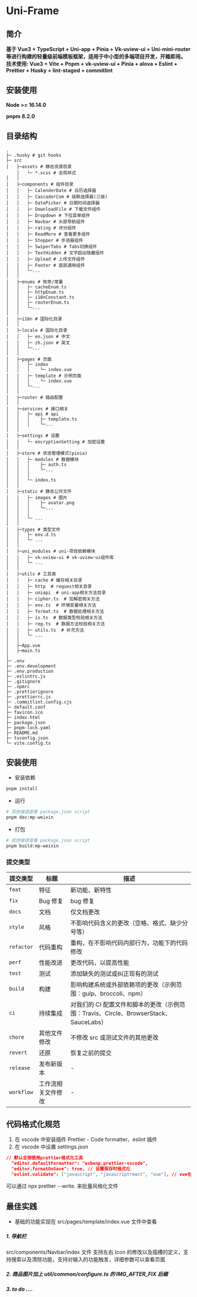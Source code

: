 # Uni-Frame

## 简介

**基于 Vue3 + TypeScript + Uni-app + Pinia + Vk-uview-ui + Uni-mini-router 等进行构建的轻量级前端模板框架，适用于中小型的多端项目开发，开箱即用。**
**技术使用: Vue3 + Vite + Pnpm + vk-uview-ui + Pinia + alova + Eslint + Prettier + Husky + lint-staged + commitlint**

## 安装使用

**Node >= 16.14.0**

**pnpm 8.2.0**

## 目录结构

```shell
.
├─ .husky # git hooks
├─ src
│   ├─assets # 静态资源目录
    │   └─ *.scss # 全局样式
│   │
│   ├─components # 组件目录
│   │   ├─ CalenderDate # 日历选择器
│   │   ├─ CascaderCom # 级联选择器(三级)
│   │   ├─ DatePicker # 日期时间选择器
│   │   ├─ DownloadFile # 下载文件组件
│   │   ├─ Dropdown # 下拉菜单组件
│   │   ├─ Navbar # 头部导航组件
│   │   ├─ rating # 评分组件
│   │   ├─ ReadMore # 查看更多组件
│   │   ├─ Stepper # 步进器组件
│   │   ├─ SwiperTabs # Tabs切换组件
│   │   ├─ TextHidden # 文字超出隐藏组件
│   │   ├─ Upload # 上传文件组件
│   │   ├─ Footer # 底部通用组件
│   │   └─...
│   │
│   ├─enums # 枚举/常量
│   │   ├─ cacheEnum.ts
│   │   ├─ httpEnum.ts
│   │   ├─ i18nConstant.ts
│   │   ├─ routerEnum.ts
│   │   └─...
│   │
│   ├─i18n # 国际化目录
│   │
│   ├─locale # 国际化目录
│   │   ├─ en.json # 中文
│   │   ├─ zh.json # 英文
│   │   └─...
│   │
│   ├─pages # 页面
│   │   ├─ index
│   │   │    └─ index.vue
│   │   ├─ template # 示例页面
│   │   │    └─ index.vue
│   │   └─...
│   │
│   ├─router # 路由配置
│   │
│   ├─services # 接口相关
│   │   ├─ api # api
│   │   │    ├─ template.ts
│   │   │    └─...
│   │
│   ├─settings # 设置
│   │   └─ encryptionSetting # 加密设置
│   │
│   ├─store # 状态管理模式(pinia)
│   │   ├─ modules # 数据模块
│   │   │    ├─ auth.ts
│   │   │    └─...
│   │   │
│   │   └─ index.ts
│   │
│   ├─static # 静态公共文件
│   │   ├─ images # 图片
│   │   │    ├─ avatar.png
│   │   │    └─...
│   │   │
│   │   └─ ...
│   │
│   ├─types # 类型文件
│   │   ├─ env.d.ts
│   │   └─ ...
│   │
│   ├─uni_modules # uni-项目依赖模块
│   │   ├─ vk-uview-ui # vk-uview-ui组件库
│   │   └─ ...
│   │
│   ├─utils # 工具类
│   │   ├─ cache # 缓存相关目录
│   │   ├─ http  # request相关目录
│   │   ├─ uniapi  # uni-app相关方法目录
│   │   ├─ cipher.ts  # 加解密相关方法
│   │   ├─ env.ts  # 环境变量相关方法
│   │   ├─ format.ts  # 数据处理相关方法
│   │   ├─ is.ts  # 数据类型校验相关方法
│   │   ├─ reg.ts  # 数据方法校验相关方法
│   │   ├─ utils.ts  # 补充方法
│   │   └─ ...
│   │
│   ├─App.vue
│   ├─main.ts
│
├─ .env
├─ .env.development
├─ .env.production
├─ .eslintrc.js
├─ .gitignore
├─ .npmrc
├─ .prettierignore
├─ .prettierrc.js
├─ .commitlint.config.cjs
├─ default.conf
├─ favicon.ico
├─ index.html
├─ package.json
├─ pnpm-lock.yaml
├─ README.md
├─ tsconfig.json
└─ vite.config.ts

```

## 安装使用

- 安装依赖

```bash
pnpm install
```

- 运行

```bash
# 其他端请查看 package.json script
pnpm dev:mp-weixin
```

- 打包

```bash
# 其他端请查看 package.json script
pnpm build:mp-weixin
```

### 提交类型

| 提交类型   | 标题               | 描述                                                                                  |
| ---------- | ------------------ | ------------------------------------------------------------------------------------- |
| `feat`     | 特征               | 新功能、新特性                                                                        |
| `fix`      | Bug 修复           | bug 修复                                                                              |
| `docs`     | 文档               | 仅文档更改                                                                            |
| `style`    | 风格               | 不影响代码含义的更改（空格、格式、缺少分号等）                                        |
| `refactor` | 代码重构           | 重构，在不影响代码内部行为，功能下的代码修改                                          |
| `perf`     | 性能改进           | 更改代码，以提高性能                                                                  |
| `test`     | 测试               | 添加缺失的测试或纠正现有的测试                                                        |
| `build`    | 构建               | 影响构建系统或外部依赖项的更改（示例范围：gulp、broccoli、npm）                       |
| `ci`       | 持续集成           | 对我们的 CI 配置文件和脚本的更改（示例范围：Travis、Circle、BrowserStack、SauceLabs） |
| `chore`    | 其他文件修改       | 不修改 src 或测试文件的其他更改                                                       |
| `revert`   | 还原               | 恢复之前的提交                                                                        |
| `release`  | 发布新版本         | \-                                                                                    |
| `workflow` | 工作流相关文件修改 | \-                                                                                    |

## 代码格式化规范

1. 在 vscode 中安装插件 Prettier - Code formatter、eslint 插件
2. 在 vscode 中设置 settings.json

```json
// 默认全部使用prettier格式化工具
  "editor.defaultFormatter": "esbenp.prettier-vscode",
  "editor.formatOnSave": true, // 设置保存时格式化
  "eslint.validate": ["javascript", "javascriptreact", "vue"], // vue也要eslint验证
```

可以通过 npx prettier --write. 来批量风格化文件

## 最佳实践

- 基础的功能实现在 src/pages/template/index.vue 文件中查看

##### 1. 导航栏

src/components/Navbar/index 文件
支持左右 Icon 的修改以及插槽的定义，支持搜索以及清除功能，支持对输入的功能触发，详细参数可以查看页面

##### 2. 商品图片加上 util/common/configure.ts 的 IMG_AFTER_FIX 后缀

##### 3. to do ....
